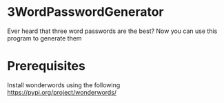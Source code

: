 # 3WordPasswordGenerator
Ever heard that three word passwords are the best? Now you can use this program to generate them

# Prerequisites
Install wonderwords using the following https://pypi.org/project/wonderwords/
